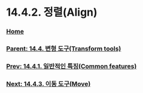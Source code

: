 # 14.4.2. 정렬(Align)

### [Home](./00-home.md)
### [Parent: 14.4. 변형 도구(Transform tools)](./14-04-00-transform-tools.md)
### [Prev: 14.4.1. 일반적인 특징(Common features)](./14-04-01-common-features.md)
### [Next: 14.4.3. 이동 도구(Move)](./14-04-03-move.md)

